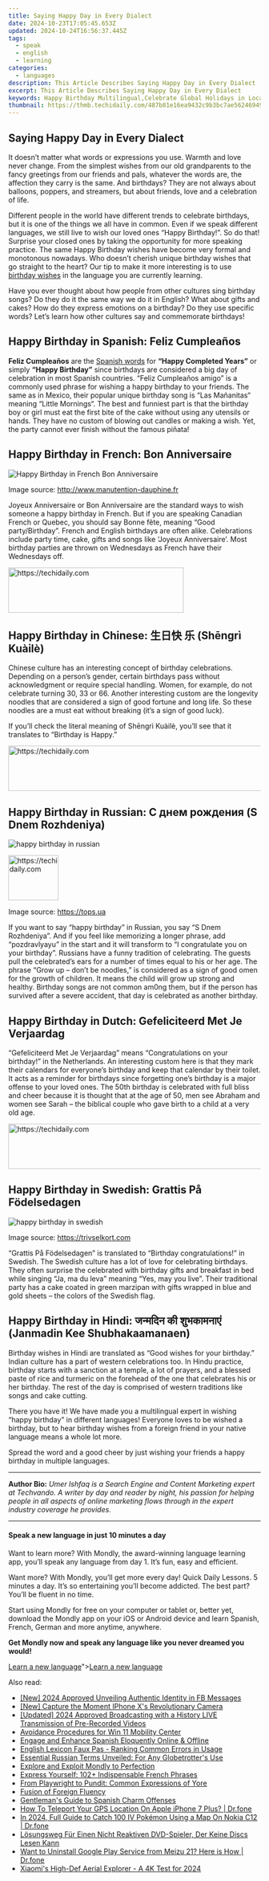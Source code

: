 ```yaml
---
title: Saying Happy Day in Every Dialect
date: 2024-10-23T17:05:45.653Z
updated: 2024-10-24T16:56:37.445Z
tags:
  - speak
  - english
  - learning
categories:
  - languages
description: This Article Describes Saying Happy Day in Every Dialect
excerpt: This Article Describes Saying Happy Day in Every Dialect
keywords: Happy Birthday Multilingual,Celebrate Global Holidays in Local Languages,International Happy Day Expressions,Linguistic Celebration Greetings,Cultural Day Happy Wishes Translation,Global Dialect Happy Phrases,Happy Day Multilingual Speeches
thumbnail: https://thmb.techidaily.com/487b81e16ea9432c9b3bc7ae56246949ca490ff5dbda3843a3191dbeadf76d9d.jpg
---
```


## Saying Happy Day in Every Dialect

It doesn’t matter what words or expressions you use. Warmth and love never change. From the simplest wishes from our old grandparents to the fancy greetings from our friends and pals, whatever the words are, the affection they carry is the same. And birthdays? They are not always about balloons, poppers, and streamers, but about friends, love and a celebration of life.

Different people in the world have different trends to celebrate birthdays, but it is one of the things we all have in common. Even if we speak different languages, we still live to wish our loved ones “Happy Birthday!”. So do that! Surprise your closed ones by taking the opportunity for more speaking practice. The same Happy Birthday wishes have become very formal and monotonous nowadays. Who doesn’t cherish unique birthday wishes that go straight to the heart? Our tip to make it more interesting is to use [birthday wishes](https://www.wishesquotes.com/birthday/birthday-wishes) in the language you are currently learning.

Have you ever thought about how people from other cultures sing birthday songs? Do they do it the same way we do it in English? What about gifts and cakes? How do they express emotions on a birthday? Do they use specific words? Let’s learn how other cultures say and commemorate birthdays!

## **Happy Birthday in Spanish: Feliz Cumpleaños**

**Feliz Cumpleaños** are the [Spanish words](https://shop.mondly.com/affiliate.php?ACCOUNT=ATISTUDI&AFFILIATE=108875&PATH=https://www.mondly.com?AFFILIATE=108875) for **“Happy Completed Years”** or simply **“Happy Birthday”** since birthdays are considered a big day of celebration in most Spanish countries. “Feliz Cumpleaños amigo” is a commonly used phrase for wishing a happy birthday to your friends. The same as in Mexico, their popular unique birthday song is “Las Mañanitas“ meaning “Little Mornings“. The best and funniest part is that the birthday boy or girl must eat the first bite of the cake without using any utensils or hands. They have no custom of blowing out candles or making a wish. Yet, the party cannot ever finish without the famous piñata!

## **Happy Birthday in French: Bon Anniversaire**

![Happy Birthday in French Bon Anniversaire](https://edge.mondly.com/blog/wp-content/uploads/2018/12/Happy-Birthday-in-French-Bon-Anniversaire.png "How To Say &Quot;Happy Birthday&Quot; In Different Languages 2")

Image source: <http://www.manutention-dauphine.fr>

Joyeux Anniversaire or Bon Anniversaire are the standard ways to wish someone a happy birthday in French. But if you are speaking Canadian French or Quebec, you should say Bonne fête, meaning “Good party/Birthday”. French and English birthdays are often alike. Celebrations include party time, cake, gifts and songs like ‘Joyeux Anniversaire’. Most birthday parties are thrown on Wednesdays as French have their Wednesdays off.

<!-- affiliate ads begin -->
<a href="https://unicoeye.pxf.io/c/5597632/2148771/18498" target="_top" id="2148771">
  <img src="//a.impactradius-go.com/display-ad/18498-2148771" border="0" alt="https://techidaily.com" width="350" height="90"/>
</a>
<img height="0" width="0" src="https://unicoeye.pxf.io/i/5597632/2148771/18498" style="position:absolute;visibility:hidden;" border="0" />
<!-- affiliate ads end -->

## **Happy Birthday in Chinese:** **生日快** **乐** **(Shēngrì Kuàilè)**

Chinese culture has an interesting concept of birthday celebrations. Depending on a person’s gender, certain birthdays pass without acknowledgment or require special handling. Women, for example, do not celebrate turning 30, 33 or 66\. Another interesting custom are the longevity noodles that are considered a sign of good fortune and long life. So these noodles are a must eat without breaking (it’s a sign of good luck).

If you’ll check the literal meaning of Shēngrì Kuàilè, you’ll see that it translates to “Birthday is Happy.”

<!-- affiliate ads begin -->
<a href="https://unicoeye.pxf.io/c/5597632/2134241/18498" target="_top" id="2134241">
  <img src="//a.impactradius-go.com/display-ad/18498-2134241" border="0" alt="https://techidaily.com" width="728" height="90"/>
</a>
<img height="0" width="0" src="https://unicoeye.pxf.io/i/5597632/2134241/18498" style="position:absolute;visibility:hidden;" border="0" />
<!-- affiliate ads end -->

## **Happy Birthday in Russian: С днем рождения (S Dnem Rozhdeniya)**

![happy birthday in russian](https://edge.mondly.com/blog/wp-content/uploads/2018/12/happy-birthday-in-russian.jpg "How To Say &Quot;Happy Birthday&Quot; In Different Languages 3")

<!-- affiliate ads begin -->
<a href="https://bluettius.sjv.io/c/5597632/2148619/17108" target="_top" id="2148619">
  <img src="//a.impactradius-go.com/display-ad/17108-2148619" border="0" alt="https://techidaily.com" width="100" height="90"/>
</a>
<img height="0" width="0" src="https://bluettius.sjv.io/i/5597632/2148619/17108" style="position:absolute;visibility:hidden;" border="0" />
<!-- affiliate ads end -->

Image source: <https://tops.ua>

If you want to say “happy birthday” in Russian, you say “S Dnem Rozhdeniya”. And if you feel like memorizing a longer phrase, add “pozdravlyayu” in the start and it will transform to “I congratulate you on your birthday”. Russians have a funny tradition of celebrating. The guests pull the celebrated’s ears for a number of times equal to his or her age. The phrase “Grow up – don’t be noodles,” is considered as a sign of good omen for the growth of children. It means the child will grow up strong and healthy. Birthday songs are not common am0ng them, but if the person has survived after a severe accident, that day is celebrated as another birthday.

## **Happy Birthday in Dutch: Gefeliciteerd Met Je Verjaardag**

“Gefeliciteerd Met Je Verjaardag” means “Congratulations on your birthday!” in the Netherlands. An interesting custom here is that they mark their calendars for everyone’s birthday and keep that calendar by their toilet. It acts as a reminder for birthdays since forgetting one’s birthday is a major offense to your loved ones. The 50th birthday is celebrated with full bliss and cheer because it is thought that at the age of 50, men see Abraham and women see Sarah – the biblical couple who gave birth to a child at a very old age.

<!-- affiliate ads begin -->
<a href="https://ephamedtechinc.pxf.io/c/5597632/2137211/26400" target="_top" id="2137211">
  <img src="//a.impactradius-go.com/display-ad/26400-2137211" border="0" alt="https://techidaily.com" width="728" height="90"/>
</a>
<img height="0" width="0" src="https://ephamedtechinc.pxf.io/i/5597632/2137211/26400" style="position:absolute;visibility:hidden;" border="0" />
<!-- affiliate ads end -->

## **Happy Birthday in Swedish: Grattis På Födelsedagen**

![happy birthday in swedish](https://edge.mondly.com/blog/wp-content/uploads/2018/12/happy-birthday-in-swedish.jpg "How To Say &Quot;Happy Birthday&Quot; In Different Languages 4")

Image source: <https://trivselkort.com>

“Grattis På Födelsedagen” is translated to “Birthday congratulations!” in Swedish. The Swedish culture has a lot of love for celebrating birthdays. They often surprise the celebrated with birthday gifts and breakfast in bed while singing “Ja, ma du leva” meaning “Yes, may you live”. Their traditional party has a cake coated in green marzipan with gifts wrapped in blue and gold sheets – the colors of the Swedish flag.

## Happy Birthday in Hindi: जन्मदिन की शुभकामनाएं (Janmadin Kee Shubhakaamanaen)

Birthday wishes in Hindi are translated as “Good wishes for your birthday.” Indian culture has a part of western celebrations too. In Hindu practice, birthday starts with a sanction at a temple, a lot of prayers, and a blessed paste of rice and turmeric on the forehead of the one that celebrates his or her birthday. The rest of the day is comprised of western traditions like songs and cake cutting.

There you have it! We have made you a multilingual expert in wishing “happy birthday” in different languages! Everyone loves to be wished a birthday, but to hear birthday wishes from a foreign friend in your native language means a whole lot more.

Spread the word and a good cheer by just wishing your friends a happy birthday in multiple languages.

---

**Author Bio:** _Umer Ishfaq is a Search Engine and Content Marketing expert at Techvando. A writer by day and reader by night, his passion for helping people in all aspects of online marketing flows through in the expert industry coverage he provides._

---

#### Speak a new language in just 10 minutes a day

Want to learn more? With Mondly, the award-winning language learning app, you’ll speak any language from day 1\. It’s fun, easy and efficient.

Want more? With Mondly, you’ll get more every day! Quick Daily Lessons. 5 minutes a day. It’s so entertaining you’ll become addicted. The best part? You’ll be fluent in no time.

Start using Mondly for free on your computer or tablet or, better yet, download the Mondly app on your iOS or Android device and learn Spanish, French, German and more anytime, anywhere.

**Get Mondly now and speak any language like you never dreamed you would!**

[Learn a new language](https://adjt.mondly.com/5ixfg4k?campaign=blog-post-id-2460&fallback=https%3A%2F%2Fapp.mondly.com%3Futm%5Fmedium%3Dblog%5Fblog-post-id-2460%26utm%5Fsource%3Dblog-post-id-2460&redirect%5Fmacos=https%3A%2F%2Fapp.mondly.com%3Futm%5Fmedium%3Dblog%5Fblog-post-id-2460%26utm%5Fsource%3Dblog-post-id-2460&redirect%5Fandroid=https%3A%2F%2Fplay.google.com%2Fstore%2Fapps%2Fdetails%3Fid%3Dcom.atistudios.mondly.languages%3Futm%5Fmedium%3Dblog%5Fblog-post-id-2460%26utm%5Fsource%3Dblog-post-id-2460&redirect%5Fios=https%3A%2F%2Fapps.apple.com%2Fapp%2Fapple-store%2Fid987873536%3Fpt%3D78954800%26ct%3Dblog-post-id-2460%26mt%3D8 "<a class=")">[Learn a new language](https://shop.mondly.com/affiliate.php?ACCOUNT=ATISTUDI&AFFILIATE=108875&PATH=https://www.mondly.com?AFFILIATE=108875)

<ins class="adsbygoogle"
     style="display:block"
     data-ad-format="autorelaxed"
     data-ad-client="ca-pub-7571918770474297"
     data-ad-slot="1223367746"></ins>

<ins class="adsbygoogle"
     style="display:block"
     data-ad-client="ca-pub-7571918770474297"
     data-ad-slot="8358498916"
     data-ad-format="auto"
     data-full-width-responsive="true"></ins>

<span class="atpl-alsoreadstyle">Also read:</span>
<div><ul>
<li><a href="https://facebook-video-files.techidaily.com/new-2024-approved-unveiling-authentic-identity-in-fb-messages/"><u>[New] 2024 Approved Unveiling Authentic Identity in FB Messages</u></a></li>
<li><a href="https://extra-tips.techidaily.com/new-capture-the-moment-iphone-xs-revolutionary-camera/"><u>[New] Capture the Moment IPhone X's Revolutionary Camera</u></a></li>
<li><a href="https://facebook-clips.techidaily.com/updated-2024-approved-broadcasting-with-a-history-live-transmission-of-pre-recorded-videos/"><u>[Updated] 2024 Approved Broadcasting with a History LIVE Transmission of Pre-Recorded Videos</u></a></li>
<li><a href="https://win11-tips.techidaily.com/avoidance-procedures-for-win-11-mobility-center/"><u>Avoidance Procedures for Win 11 Mobility Center</u></a></li>
<li><a href="https://mondly-stories.techidaily.com/engage-and-enhance-spanish-eloquently-online-and-offline/"><u>Engage and Enhance Spanish Eloquently Online & Offline</u></a></li>
<li><a href="https://mondly-stories.techidaily.com/english-lexicon-faux-pas-ranking-common-errors-in-usage/"><u>English Lexicon Faux Pas - Ranking Common Errors in Usage</u></a></li>
<li><a href="https://mondly-stories.techidaily.com/essential-russian-terms-unveiled-for-any-globetrotters-use/"><u>Essential Russian Terms Unveiled: For Any Globetrotter's Use</u></a></li>
<li><a href="https://mondly-stories.techidaily.com/explore-and-exploit-mondly-to-perfection/"><u>Explore and Exploit Mondly to Perfection</u></a></li>
<li><a href="https://mondly-stories.techidaily.com/express-yourself-102plus-indispensable-french-phrases/"><u>Express Yourself: 102+ Indispensable French Phrases</u></a></li>
<li><a href="https://mondly-stories.techidaily.com/from-playwright-to-pundit-common-expressions-of-yore/"><u>From Playwright to Pundit: Common Expressions of Yore</u></a></li>
<li><a href="https://mondly-stories.techidaily.com/fusion-of-foreign-fluency/"><u>Fusion of Foreign Fluency</u></a></li>
<li><a href="https://mondly-stories.techidaily.com/gentlemans-guide-to-spanish-charm-offenses/"><u>Gentleman's Guide to Spanish Charm Offenses</u></a></li>
<li><a href="https://change-location.techidaily.com/how-to-teleport-your-gps-location-on-apple-iphone-7-plus-drfone-by-drfone-virtual-ios/"><u>How To Teleport Your GPS Location On Apple iPhone 7 Plus? | Dr.fone</u></a></li>
<li><a href="https://android-pokemon-go.techidaily.com/in-2024-full-guide-to-catch-100-iv-pokemon-using-a-map-on-nokia-c12-drfone-by-drfone-virtual-android/"><u>In 2024, Full Guide to Catch 100 IV Pokémon Using a Map On Nokia C12 | Dr.fone</u></a></li>
<li><a href="https://discover-extraordinary.techidaily.com/losungsweg-fur-einen-nicht-reaktiven-dvd-spieler-der-keine-discs-lesen-kann/"><u>Lösungsweg Für Einen Nicht Reaktiven DVD-Spieler, Der Keine Discs Lesen Kann</u></a></li>
<li><a href="https://howto.techidaily.com/want-to-uninstall-google-play-service-from-meizu-21-here-is-how-drfone-by-drfone-fix-android-problems-fix-android-problems/"><u>Want to Uninstall Google Play Service from Meizu 21? Here is How | Dr.fone</u></a></li>
<li><a href="https://article-knowledge.techidaily.com/xiaomis-high-def-aerial-explorer-a-4k-test-for-2024/"><u>Xiaomi's High-Def Aerial Explorer - A 4K Test for 2024</u></a></li>
</ul></div>

